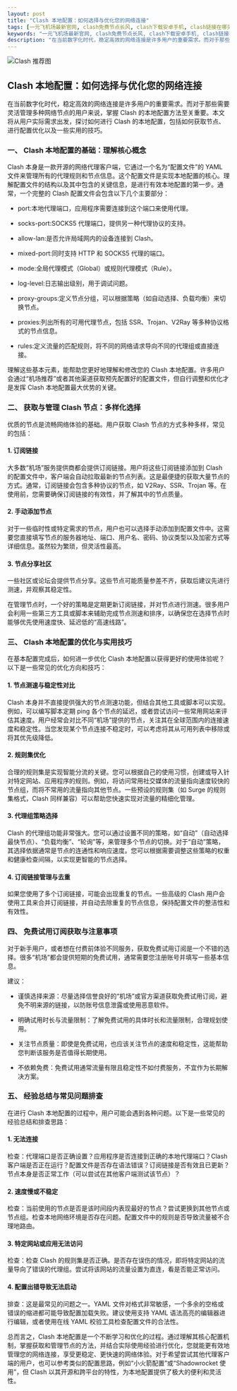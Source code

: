 ```yaml
---
layout: post
title: "Clash 本地配置：如何选择与优化您的网络连接"
tags: [一元飞机场最新官网, clash免费节点长风, clash下载安卓手机, clash链接在哪买, 一元机场clash订阅购买地址, 免费全球节点加速器使用方法]
keywords: "一元飞机场最新官网, clash免费节点长风, clash下载安卓手机, clash链接在哪买, 一元机场clash订阅购买地址, 免费全球节点加速器使用方法"
description: "在当前数字化时代，稳定高效的网络连接是许多用户的重要需求。而对于那些需要灵活管理多种网络节点的用户来说，掌握 Clash 的本地配置方法至关重要。本文将从用户实际需求出发，探讨如何进行 Clash 的本地配置，包括如何获取节点、进行配置优化以及一些实用的技巧。"
---
```


![Clash 推荐图](https://clashjd.github.io/assets/img/clash免费订阅.png)

## Clash 本地配置：如何选择与优化您的网络连接

在当前数字化时代，稳定高效的网络连接是许多用户的重要需求。而对于那些需要灵活管理多种网络节点的用户来说，掌握 Clash 的本地配置方法至关重要。本文将从用户实际需求出发，探讨如何进行 Clash 的本地配置，包括如何获取节点、进行配置优化以及一些实用的技巧。

### 一、 Clash 本地配置的基础：理解核心概念

Clash 本身是一款开源的网络代理客户端，它通过一个名为“配置文件”的 YAML 文件来管理所有的代理规则和节点信息。这个配置文件是实现本地配置的核心。理解配置文件的结构以及其中包含的关键信息，是进行有效本地配置的第一步。通常，一个完整的 Clash 配置文件会包含以下几个主要部分：

- port:本地代理端口，应用程序需要连接到这个端口来使用代理。

- socks-port:SOCKS5 代理端口，提供另一种代理协议的支持。

- allow-lan:是否允许局域网内的设备连接到 Clash。

- mixed-port:同时支持 HTTP 和 SOCKS5 代理的端口。

- mode:全局代理模式（Global）或规则代理模式（Rule）。

- log-level:日志输出级别，用于调试问题。

- proxy-groups:定义节点分组，可以根据策略（如自动选择、负载均衡）来切换节点。

- proxies:列出所有的可用代理节点，包括 SSR、Trojan、V2Ray 等多种协议格式的节点信息。

- rules:定义流量的匹配规则，将不同的网络请求导向不同的代理组或直接连接。

理解这些基本元素，能帮助您更好地理解和修改您的 Clash 本地配置。许多用户会通过“机场推荐”或者其他渠道获取预先配置好的配置文件，但自行调整和优化才是发挥 Clash 本地配置最大优势的关键。

### 二、 获取与管理 Clash 节点：多样化选择

优质的节点是流畅网络体验的基础。用户获取 Clash 节点的方式多种多样，常见的包括：

#### 1. 订阅链接

大多数“机场”服务提供商都会提供订阅链接。用户将这些订阅链接添加到 Clash 的配置文件中，客户端会自动拉取最新的节点列表。这是最便捷的获取大量节点的方式。通常，订阅链接会包含多种协议的节点，如 V2Ray、SSR、Trojan 等。在使用前，您需要确保订阅链接的有效性，并了解其中的节点质量。

#### 2. 手动添加节点

对于一些临时性或特定需求的节点，用户也可以选择手动添加到配置文件中。这需要您直接填写节点的服务器地址、端口、用户名、密码、协议类型以及加密方式等详细信息。虽然较为繁琐，但灵活性最高。

#### 3. 节点分享社区

一些社区或论坛会提供节点分享。这些节点可能质量参差不齐，获取后建议先进行测速，并观察其稳定性。

在管理节点时，一个好的策略是定期更新订阅链接，并对节点进行测速。很多用户会利用一些第三方工具或脚本来辅助完成节点测速和排序，以确保您在选择节点时能够优先使用速度快、延迟低的“高速线路”。

### 三、 Clash 本地配置的优化与实用技巧

在基本配置完成后，如何进一步优化 Clash 本地配置以获得更好的使用体验呢？以下是一些常见的优化方向和技巧：

#### 1. 节点测速与稳定性对比

Clash 本身并不直接提供强大的节点测速功能，但结合其他工具或脚本可以实现。例如，可以编写脚本定期 ping 各个节点的延迟，或者尝试访问一些常用网站来评估其速度。用户经常会对比不同“机场”提供的节点，关注其在全球范围内的连接速度和稳定性。当您发现某个节点连接不稳定时，可以考虑将其从可用列表中移除或将其优先级降低。

#### 2. 规则集优化

合理的规则集是实现智能分流的关键。您可以根据自己的使用习惯，创建或导入针对特定网站、应用程序的规则。例如，将访问常用社交媒体的流量指向速度较快的节点组，而将不常用的流量指向其他节点。一些预设的规则集（如 Surge 的规则集格式，Clash 同样兼容）可以帮助您快速实现对流量的精细化管理。

#### 3. 代理组策略选择

Clash 的代理组功能非常强大。您可以通过设置不同的策略，如“自动”（自动选择最快节点）、“负载均衡”、“轮询”等，来管理多个节点的切换。对于“自动”策略，其选择依据通常是节点的连通性和响应速度。您可以根据需要调整这些策略的权重和健康检查间隔，以实现更智能的节点选择。

#### 4. 订阅链接管理与去重

如果您使用了多个订阅链接，可能会出现重复的节点。一些高级的 Clash 用户会使用工具来合并订阅链接，并自动去除重复的节点信息，保持配置文件的整洁性和有效性。

### 四、 免费试用订阅获取与注意事项

对于新手用户，或者想在付费前体验不同服务，获取免费试用订阅是一个不错的选择。很多“机场”都会提供短期的免费试用，通常需要您注册账号并填写一些基本信息。

建议：

- 谨慎选择来源：尽量选择信誉良好的“机场”或官方渠道获取免费试用订阅，避免不明来源的链接，以防账号信息泄露或使用恶意软件。

- 明确试用时长与流量限制：了解免费试用的具体时长和流量限制，合理规划使用。

- 关注节点质量：即使是免费试用，也应该关注节点的速度和稳定性，这能帮助您判断该服务是否值得长期使用。

- 不依赖免费：免费试用通常流量有限且稳定性不如付费服务，不宜作为长期解决方案。

### 五、 经验总结与常见问题排查

在进行 Clash 本地配置的过程中，用户可能会遇到各种问题。以下是一些常见的经验总结和排查思路：

#### 1. 无法连接

检查：代理端口是否正确设置？应用程序是否连接到正确的本地代理端口？Clash 客户端是否正在运行？配置文件是否存在语法错误？订阅链接是否有效且已更新？节点本身是否正常工作（可以尝试在其他客户端测试该节点）？

#### 2. 速度慢或不稳定

检查：当前使用的节点是否是该时间段内表现最好的节点？尝试更换到其他节点或节点组。检查本地网络环境是否存在问题。配置文件中的规则是否导致流量被不合理地路由。

#### 3. 特定网站或应用无法访问

检查：检查 Clash 的规则集是否正确。是否存在误伤的情况，即将特定网站的流量导向了错误的代理组。尝试将该网站的流量设置为直连，看是否能正常访问。

#### 4. 配置出错导致无法启动

排查：这是最常见的问题之一。YAML 文件对格式非常敏感，一个多余的空格或错误的缩进都可能导致配置加载失败。建议使用支持 YAML 语法高亮的编辑器进行编辑，或者使用在线 YAML 校验工具检查配置文件的合法性。

总而言之，Clash 本地配置是一个不断学习和优化的过程。通过理解其核心配置机制，掌握获取和管理节点的方法，并结合实际使用经验进行优化，您就能更有效地管理您的网络连接，享受更稳定、更快速的网络体验。对于希望尝试其他代理客户端的用户，也可以参考类似的配置思路，例如“小火箭配置”或“Shadowrocket 使用”，但 Clash 以其开源和跨平台的特性，为本地配置提供了极大的便利和灵活性。